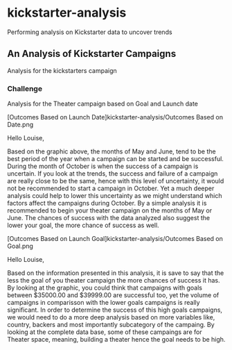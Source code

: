 # kickstarter-analysis
Performing analysis on Kickstarter data to uncover trends
## An Analysis of Kickstarter Campaigns
Analysis for the kickstarters campaign
### Challenge
Analysis for the Theater campaign based on Goal and Launch date

[Outcomes Based on Launch Date]kickstarter-analysis/Outcomes Based on Date.png

Hello Louise, 									
									
Based on the graphic above, the months of May and June, tend to be the best period of the year when a campaign can be started and be successful. During the month of October is when the success of a campaign is uncertain. If you look at the trends, the success and failure of a campaign are really close to be the same, hence with this level of uncertainty, it would not be recommended to start a campaign in October. Yet a much deeper analysis could help to lower this uncertainty as we might understand which factors affect the campaigns during October. By a simple analysis it is recommended to begin your theater campaign on the months of May or June. The chances of success with the data analyzed also suggest the lower your goal, the more chance of success as well. 									
		
[Outcomes Based on Launch Goal]kickstarter-analysis/Outcomes Based on Goal.png

Hello Louise, 								
								
Based on the information presented in this analysis, it is save to say that the less the goal of you theater campaign the more chances of success it has. By looking at the graphic, you could think that campaigns with goals between $35000.00 and $39999.00 are successful too, yet the volume of campaigns in comparisson with the lower goals campaigns is really significant. In order to determine the success of this high goals campaigns, we would need to do a more deep analysis based on more variables like, country, backers and most importantly subcategory of the campaing. By looking at the complete data base, some of these campaings are for Theater space, meaning, building a theater hence the goal needs to be high.	
